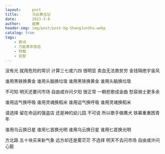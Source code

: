 ```yaml
---
layout:     post
title:      乌云典当记
date:       2023-3-8
author:     姬赓
header-img: img/post/post-bg-ShangJunShu.webp
catalog: true
tags:
    - 歌词
    - 万能青年旅店
    - 转载
    - 启智
---
```


没有光
就用危险的常识
计算三七或六四
很明显
卖血无法救贫穷
金钱隔绝宇宙风

谁用黑铁换黄金
谁用头脑换垃圾
谁用黑铁换黄金
谁用头脑换垃圾

不可知
明天还要问市场
自由或许问夕阳
很正常
一朝悲歌成金曲
愁容骑士更多余

谁用运气换呼吸
谁用灵魂换稻米
谁用运气换呼吸
谁用灵魂换稻米


请选择
留在命运的强盗店
还是神的幼儿园
不可说
所以歌手做鹰犬
铁幕重重困青年

谁用乌云换日星
谁用匕首换光明
谁用乌云换日星
谁用匕首换光明

方北路
五十块买来新气象
远方却还是雾茫茫
不选择
明天不去问市场
自由或许问心脏
